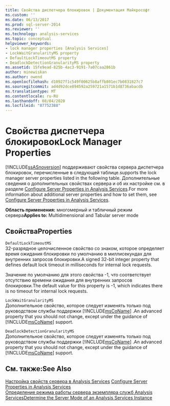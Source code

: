```yaml
---
title: Свойства диспетчера блокировок | Документация Майкрософт
ms.custom: ''
ms.date: 06/13/2017
ms.prod: sql-server-2014
ms.reviewer: ''
ms.technology: analysis-services
ms.topic: conceptual
helpviewer_keywords:
- lock manager properties [Analysis Services]
- LockWaitGranularityMS property
- DefaultLockTimeoutMS property
- DeadlockDetectionGranularityMS property
ms.assetid: 15fe9ead-825b-4ac3-9191-7a07caa2861b
author: minewiskan
ms.author: owend
ms.openlocfilehash: d10927f1c549f00625b8affb801ec7b0831827c7
ms.sourcegitcommit: ad4d92dce894592a259721a1571b1d8736abacdb
ms.translationtype: MT
ms.contentlocale: ru-RU
ms.lasthandoff: 08/04/2020
ms.locfileid: "87752388"
---
```

# <a name="lock-manager-properties"></a><span data-ttu-id="609c7-102">Свойства диспетчера блокировок</span><span class="sxs-lookup"><span data-stu-id="609c7-102">Lock Manager Properties</span></span>
  [!INCLUDE[ssASnoversion](../../includes/ssasnoversion-md.md)] <span data-ttu-id="609c7-103">поддерживают свойства сервера диспетчера блокировок, перечисленные в следующей таблице.</span><span class="sxs-lookup"><span data-stu-id="609c7-103">supports the lock manager server properties listed in the following table.</span></span> <span data-ttu-id="609c7-104">Дополнительные сведения о дополнительных свойствах сервера и об их настройке см. в разделе [Configure Server Properties in Analysis Services](server-properties-in-analysis-services.md).</span><span class="sxs-lookup"><span data-stu-id="609c7-104">For more information about additional server properties and how to set them, see [Configure Server Properties in Analysis Services](server-properties-in-analysis-services.md).</span></span>  
  
 <span data-ttu-id="609c7-105">**Область применения:** многомерный и табличный режим сервера</span><span class="sxs-lookup"><span data-stu-id="609c7-105">**Applies to:** Multidimensional and Tabular server mode</span></span>  
  
## <a name="properties"></a><span data-ttu-id="609c7-106">Свойства</span><span class="sxs-lookup"><span data-stu-id="609c7-106">Properties</span></span>  
 `DefaultLockTimeoutMS`  
 <span data-ttu-id="609c7-107">32-разрядное целочисленное свойство со знаком, которое определяет время ожидания блокировки по умолчанию в миллисекундах для внутренних запросов блокировки.</span><span class="sxs-lookup"><span data-stu-id="609c7-107">A signed 32-bit integer property that defines default lock timeout in milliseconds for internal lock requests.</span></span>  
  
 <span data-ttu-id="609c7-108">Значение по умолчанию для этого свойства -1, что соответствует отсутствию времени ожидания для внутренних запросов блокировки.</span><span class="sxs-lookup"><span data-stu-id="609c7-108">The default value for this property is -1, which indicates there is no timeout for internal lock requests.</span></span>  
  
 `LockWaitGranularityMS`  
 <span data-ttu-id="609c7-109">Дополнительное свойство, которое следует изменять только под руководством службы поддержки [!INCLUDE[msCoName](../../includes/msconame-md.md)] .</span><span class="sxs-lookup"><span data-stu-id="609c7-109">An advanced property that you should not change, except under the guidance of [!INCLUDE[msCoName](../../includes/msconame-md.md)] support.</span></span>  
  
 `DeadlockDetectionGranularityMS`  
 <span data-ttu-id="609c7-110">Дополнительное свойство, которое следует изменять только под руководством службы поддержки [!INCLUDE[msCoName](../../includes/msconame-md.md)] .</span><span class="sxs-lookup"><span data-stu-id="609c7-110">An advanced property that you should not change, except under the guidance of [!INCLUDE[msCoName](../../includes/msconame-md.md)] support.</span></span>  
  
## <a name="see-also"></a><span data-ttu-id="609c7-111">См. также:</span><span class="sxs-lookup"><span data-stu-id="609c7-111">See Also</span></span>  
 <span data-ttu-id="609c7-112">[Настройка свойств сервера в Analysis Services](server-properties-in-analysis-services.md) </span><span class="sxs-lookup"><span data-stu-id="609c7-112">[Configure Server Properties in Analysis Services](server-properties-in-analysis-services.md) </span></span>  
 [<span data-ttu-id="609c7-113">Определение режима работы сервера экземпляра служб Analysis Services</span><span class="sxs-lookup"><span data-stu-id="609c7-113">Determine the Server Mode of an Analysis Services Instance</span></span>](../instances/determine-the-server-mode-of-an-analysis-services-instance.md)  
  
  
